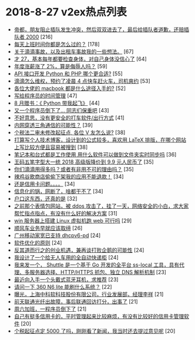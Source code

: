 # 2018-8-27 v2ex热点列表

+ [帝都，朋友阻止插队发生冲突，然后双双进去了，最后给插队者道歉，还赔插队者 2000](https://www.v2ex.com/t/483492#reply216) [216]
+ [每天上班时间你都是怎么过的？](https://www.v2ex.com/t/483502#reply178) [178]
+ [关于滴滴事故，以及出租车事故我的一些想法。](https://www.v2ex.com/t/483470#reply67) [67]
+ [才 27，基本每年都要检查身体，对自己身体没信心了](https://www.v2ex.com/t/483512#reply64) [64]
+ [年度涨薪涨了 2%，算是侮辱人吗？](https://www.v2ex.com/t/483528#reply59) [59]
+ [API 接口开发 Python 和 PHP 哪个更合适?](https://www.v2ex.com/t/483526#reply55) [55]
+ [滴滴怎么维权，预约了凌晨 4 点快车赶火车，司机爽约](https://www.v2ex.com/t/483597#reply53) [53]
+ [各位大佬的 macbook 都是什么途径入手的?](https://www.v2ex.com/t/483480#reply52) [52]
+ [写给程序员的时间管理](https://www.v2ex.com/t/483681#reply47) [47]
+ [8 月赠书：《 Python 带我起飞》](https://www.v2ex.com/t/483509#reply44) [44]
+ [又一个程序员倒下了... 同志们保重吧](https://www.v2ex.com/t/483702#reply43) [43]
+ [不好意思，没有更安全的打车软件/出行方式](https://www.v2ex.com/t/483494#reply41) [41]
+ [内网穿透三角通信的可能性？](https://www.v2ex.com/t/483608#reply39) [39]
+ [个税法二审未修改起征点, 各位 V 友怎么说?](https://www.v2ex.com/t/483697#reply38) [38]
+ [打算写个人技术博客，设计到的公式较多，喜欢用 LaTeX 排版，在哪个网站上写比较方便且容易被搜到](https://www.v2ex.com/t/483530#reply38) [38]
+ [笔记本和台式都是工作使用 用什么软件可以做到文件夹实时同步吗](https://www.v2ex.com/t/483488#reply36) [36]
+ [王码五笔字型大一统 2018 高级版降价到 9.9 元人民币了](https://www.v2ex.com/t/483541#reply35) [35]
+ [你们滴滴用得多吗？或者有非用不可的理由吗？](https://www.v2ex.com/t/483558#reply35) [35]
+ [辣鸡谷歌商店偷偷下架我的应用不能退款！](https://www.v2ex.com/t/483469#reply34) [34]
+ [还是信用卡问题。。。。](https://www.v2ex.com/t/483726#reply34) [34]
+ [信息化的锅，网断了，啥都干不了](https://www.v2ex.com/t/483501#reply34) [34]
+ [户口这东西，还真的是](https://www.v2ex.com/t/483616#reply32) [32]
+ [之前那个表情包网站，被 ddos 攻击了，挂了一天，网络安全的小白，求大家帮忙指点指点，有没有什么好的解决方案](https://www.v2ex.com/t/483684#reply31) [31]
+ [win 服务器上搭建 Linux 虚拟机跑 web 可行吗](https://www.v2ex.com/t/483523#reply29) [29]
+ [顺风车业务早就应该取缔](https://www.v2ex.com/t/483555#reply26) [26]
+ [广州移动家宽已支持 dhcpv6-pd](https://www.v2ex.com/t/483739#reply24) [24]
+ [软件优化的原则](https://www.v2ex.com/t/483520#reply24) [24]
+ [反其道而行之的创业机遇，兼再谈打败企鹅的可能性](https://www.v2ex.com/t/483539#reply24) [24]
+ [我设计了一个给无人车用的全自动快递柜](https://www.v2ex.com/t/483542#reply24) [24]
+ [我来发一个， Shuttle 是一个基于 Go 开发的全平台 ss-local 工具，具有代理、多服务器选择、HTTP/HTTPS 抓包、独立 DNS 解析机制](https://www.v2ex.com/t/483642#reply23) [23]
+ [最近向入手一个头戴式蓝牙耳机，求推荐](https://www.v2ex.com/t/483511#reply23) [23]
+ [请问一下 360 N6 lite 能刷什么系统？](https://www.v2ex.com/t/483485#reply22) [22]
+ [曝光，上海中科软科技股份有限公司，行业发展部，经理李祥](https://www.v2ex.com/t/483650#reply21) [21]
+ [前天联通光纤出故障，事后联通回访打分，出事了](https://www.v2ex.com/t/483514#reply21) [21]
+ [周六加班，一程序员倒下了](https://www.v2ex.com/t/483774#reply21) [21]
+ [自己有挺多信用卡的，平时管理起来比较麻烦，有没有比较好的信用卡管理软件](https://www.v2ex.com/t/483685#reply20) [20]
+ [个税起征点定 5000 了吗，刚刚看了新闻，我当时还去提过意见呢](https://www.v2ex.com/t/483694#reply20) [20]
